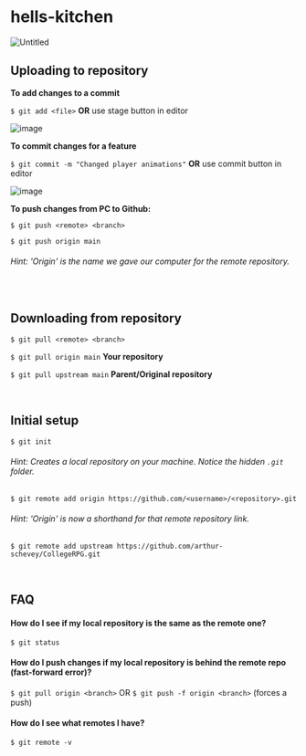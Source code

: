 # hells-kitchen

![Untitled](https://user-images.githubusercontent.com/20118856/175762981-bc98f86a-4c04-4471-a67d-a7cdd5579fea.png)

## Uploading to repository



**To add changes to a commit**

`$ git add <file>` **OR** use stage button in editor

![image](https://user-images.githubusercontent.com/20118856/148621774-85b32bd8-2872-4f7e-b9da-0ae03c07494f.png)


**To commit changes for a feature**

`$ git commit -m "Changed player animations"` **OR** use commit button in editor

![image](https://user-images.githubusercontent.com/20118856/148621906-64d1df5a-b569-4e83-b505-e364bcf1dbf1.png)


**To push changes from PC to Github:**

`$ git push <remote> <branch>`

`$ git push origin main`
###### *Hint:* 'Origin' is the name we gave our computer for the remote repository.

<br>

## Downloading from repository

`$ git pull <remote> <branch>`  

`$ git pull origin main` **Your repository**

`$ git pull upstream main`  **Parent/Original repository**

<br>

## Initial setup

`$ git init`
###### *Hint:* Creates a local repository on your machine. Notice the hidden `.git` folder.

`$ git remote add origin https://github.com/<username>/<repository>.git`
###### *Hint:* 'Origin' is now a shorthand for that remote repository link.

`$ git remote add upstream https://github.com/arthur-schevey/CollegeRPG.git`

<br>

## FAQ

#### How do I see if my local repository is the same as the remote one?
`$ git status` 
#### How do I push changes if my local repository is behind the remote repo (fast-forward error)?
`$ git pull origin <branch>` OR `$ git push -f origin <branch>` (forces a push)
#### How do I see what remotes I have?
`$ git remote -v`
